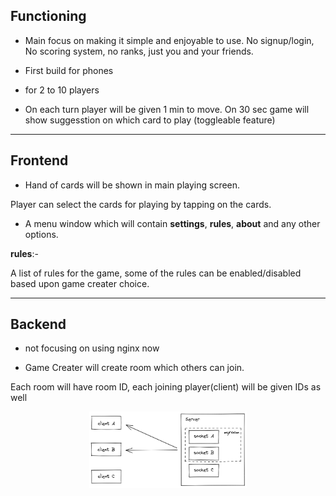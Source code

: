 ## Functioning 

- Main focus on making it simple and enjoyable  to use. No signup/login, No scoring system, no ranks, just you and your friends.

- First build for phones

- for 2 to 10 players

- On each turn player will be given 1 min to move. On 30 sec game will show suggesstion on which card to play (toggleable feature)

****

## Frontend

- Hand of cards will be shown in main playing screen.

Player can select the cards for playing by tapping on the cards.

- A menu window which will contain **settings**, **rules**, **about** and any other options.

**rules**:-

A list of rules for the game, some of the rules can be enabled/disabled based upon game creater choice.

****

## Backend

- not focusing on using nginx now

- Game Creater will create room which others can join.

Each room will have room ID, each joining player(client) will be given IDs as well

<p align="center"><img src="./assets/rooms.png" alt="rooms" width="50%"></p>